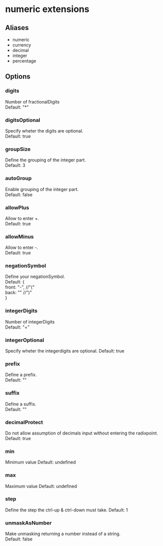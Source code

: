 # numeric extensions
## Aliases

- numeric  
- currency  
- decimal  
- integer  
- percentage  

## Options
### digits
Number of fractionalDigits  
Default: "*"

### digitsOptional
Specify wheter the digits are optional.  
Default: true

### groupSize
Define the grouping of the integer part.  
Default: 3

### autoGroup
Enable grouping of the integer part.  
Default: false

### allowPlus
Allow to enter +.  
Default: true

### allowMinus
Allow to enter -.  
Default: true

### negationSymbol
Define your negationSymbol.  
Default: {  
  front: "-", //"("  
  back: "" //")"  
}

### integerDigits
Number of integerDigits  
Default: "+"

### integerOptional
Specify wheter the integerdigits are optional.
Default: true

### prefix
Define a prefix.  
Default: ""

### suffix
Define a suffix.  
Default: ""

### decimalProtect
Do not allow assumption of decimals input without entering the radixpoint.  
Default: true

### min
Minimum value
Default: undefined

### max
Maximum value
Default: undefined

### step
Define the step the ctrl-up & ctrl-down must take.
Default: 1

### unmaskAsNumber
Make unmasking returning a number instead of a string.  
Default: false
